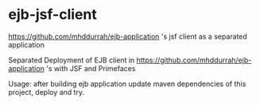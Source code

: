 # ejb-jsf-client
https://github.com/mhddurrah/ejb-application 's jsf client as a separated application

Separated Deployment of EJB client in https://github.com/mhddurrah/ejb-application 's with JSF and Primefaces

Usage: after building ejb application update maven dependencies of this project, deploy and try.

